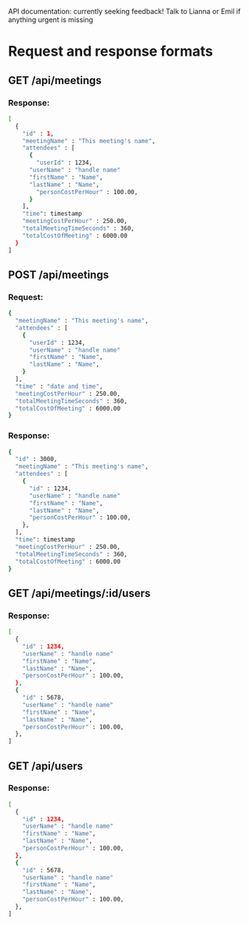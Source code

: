 API documentation: currently seeking feedback! Talk to Lianna or Emil if anything urgent is missing

# Request and response formats

## GET /api/meetings
### Response:
<!-- An Array of Meetings -->
```sh
[
  {
    "id" : 1,
    "meetingName" : "This meeting's name",
    "attendees" : [
      {
        "userId" : 1234,
      "userName" : "handle name"
      "firstName" : "Name",
      "lastName" : "Name",
        "personCostPerHour" : 100.00,
      }
    ],
    "time": timestamp
    "meetingCostPerHour" : 250.00,
    "totalMeetingTimeSeconds" : 360,
    "totalCostOfMeeting" : 6000.00
  }
]
```

## POST /api/meetings
### Request:
<!-- Usage: Save a completed meeting -->
```sh
{
  "meetingName" : "This meeting's name",
  "attendees" : [
    {
      "userId" : 1234,
      "userName" : "handle name"
      "firstName" : "Name",
      "lastName" : "Name",
    }
  ],
  "time" : "date and time",
  "meetingCostPerHour" : 250.00,
  "totalMeetingTimeSeconds" : 360,
  "totalCostOfMeeting" : 6000.00
}
```


### Response:
  <!-- The Meeting that has been saved in db read format -->
  <!-- where ID matches: -->
```sh
{
  "id" : 3000,
  "meetingName" : "This meeting's name",
  "attendees" : [
    {
      "id" : 1234,
      "userName" : "handle name"
      "firstName" : "Name",
      "lastName" : "Name",
      "personCostPerHour" : 100.00,
    },
  ],
  "time": timestamp
  "meetingCostPerHour" : 250.00,
  "totalMeetingTimeSeconds" : 360,
  "totalCostOfMeeting" : 6000.00
}
```


## GET /api/meetings/:id/users
### Response:
<!-- Get the attendees of a Meeting	 -->
<!-- An Array of User objects -->
<!-- Where meeting ID matches in join table -->
```sh
[
  {
    "id" : 1234,
    "userName" : "handle name"
    "firstName" : "Name",
    "lastName" : "Name",
    "personCostPerHour" : 100.00,
  },
  {
    "id" : 5678,
    "userName" : "handle name"
    "firstName" : "Name",
    "lastName" : "Name",
    "personCostPerHour" : 100.00,
  },
]
```

## GET /api/users
### Response:
<!-- Get the users of the app -->
<!-- An Array of User Objects -->
```sh
[
  {
    "id" : 1234,
    "userName" : "handle name"
    "firstName" : "Name",
    "lastName" : "Name",
    "personCostPerHour" : 100.00,
  },
  {
    "id" : 5678,
    "userName" : "handle name"
    "firstName" : "Name",
    "lastName" : "Name",
    "personCostPerHour" : 100.00,
  },
]
```